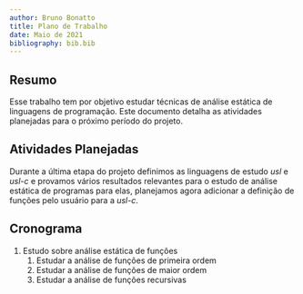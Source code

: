 ```yaml
---
author: Bruno Bonatto
title: Plano de Trabalho
date: Maio de 2021
bibliography: bib.bib
---
```


## Resumo
Esse trabalho tem por objetivo estudar técnicas de análise estática de linguagens de programação.
Este documento detalha as atividades planejadas para o próximo período do projeto.

## Atividades Planejadas
Durante a última etapa do projeto definimos as linguagens de estudo *usl* e *usl-c* e provamos vários resultados relevantes para o estudo de análise estática de programas para elas, planejamos agora adicionar a definição de funções pelo usuário para a *usl-c*.

## Cronograma

1. Estudo sobre análise estática de funções
	1. Estudar a análise de funções de primeira ordem
	2. Estudar a análise de funções de maior ordem
	3. Estudar a análise de funções recursivas
